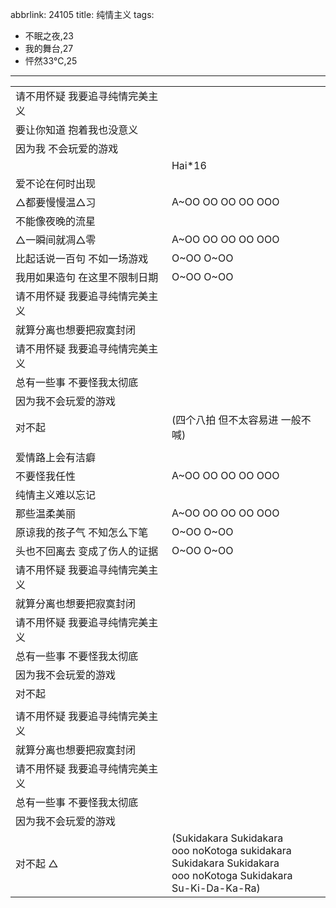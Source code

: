 abbrlink: 24105
title: 纯情主义
tags:
  - 不眠之夜,23
  - 我的舞台,27
  - 怦然33℃,25
---
|      |      |
|--|--|
|请不用怀疑 我要追寻纯情完美主义|      |
|要让你知道 抱着我也没意义|      |
|因为我 不会玩爱的游戏|      |
|      |Hai*16|
|爱不论在何时出现|      |
|△都要慢慢温△习|A~OO OO OO OO OOO|
|不能像夜晚的流星|      |
|△一瞬间就凋△零|A~OO OO OO OO OOO|
|比起话说一百句 不如一场游戏|O~OO O~OO|
|我用如果造句 在这里不限制日期|O~OO O~OO|
|请不用怀疑 我要追寻纯情完美主义|      |
|就算分离也想要把寂寞封闭|      |
|请不用怀疑 我要追寻纯情完美主义|      |
|总有一些事 不要怪我太彻底|      |
|因为我不会玩爱的游戏|      |
|对不起|(四个八拍 但不太容易进 一般不喊)|
|      |      |
|爱情路上会有洁癖|      |
|不要怪我任性|A~OO OO OO OO OOO|
|纯情主义难以忘记|      |
|那些温柔美丽|A~OO OO OO OO OOO|
|原谅我的孩子气 不知怎么下笔|O~OO O~OO|
|头也不回离去 变成了伤人的证据|O~OO O~OO|
|请不用怀疑 我要追寻纯情完美主义|      |
|就算分离也想要把寂寞封闭|      |
|请不用怀疑 我要追寻纯情完美主义|      |
|总有一些事 不要怪我太彻底|      |
|因为我不会玩爱的游戏|      |
|对不起|      |
|      |      |
|请不用怀疑 我要追寻纯情完美主义|      |
|就算分离也想要把寂寞封闭|      |
|请不用怀疑 我要追寻纯情完美主义|      |
|总有一些事 不要怪我太彻底|      |
|因为我不会玩爱的游戏|      |
|对不起 △|(Sukidakara Sukidakara<br>ooo noKotoga sukidakara<br>Sukidakara Sukidakara<br>ooo noKotoga Sukidakara<br>Su-Ki-Da-Ka-Ra)|